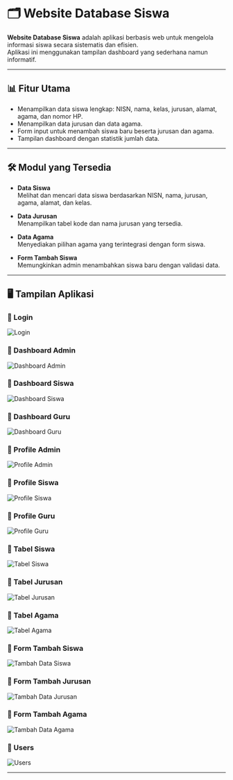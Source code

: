 # 🗂️ Website Database Siswa

**Website Database Siswa** adalah aplikasi berbasis web untuk mengelola informasi siswa secara sistematis dan efisien.  
Aplikasi ini menggunakan tampilan dashboard yang sederhana namun informatif.

---

## 📊 Fitur Utama

- Menampilkan data siswa lengkap: NISN, nama, kelas, jurusan, alamat, agama, dan nomor HP.
- Menampilkan data jurusan dan data agama.
- Form input untuk menambah siswa baru beserta jurusan dan agama.
- Tampilan dashboard dengan statistik jumlah data.

---

## 🛠️ Modul yang Tersedia

- **Data Siswa**  
  Melihat dan mencari data siswa berdasarkan NISN, nama, jurusan, agama, alamat, dan kelas.

- **Data Jurusan**  
  Menampilkan tabel kode dan nama jurusan yang tersedia.

- **Data Agama**  
  Menyediakan pilihan agama yang terintegrasi dengan form siswa.

- **Form Tambah Siswa**  
  Memungkinkan admin menambahkan siswa baru dengan validasi data.

---

## 🖥️ Tampilan Aplikasi

### 📌 Login
![Login](https://github.com/user-attachments/assets/fdf7d14f-cd8a-4904-8fd8-cca7a72a7447)

### 📌 Dashboard Admin
![Dashboard Admin](https://github.com/user-attachments/assets/37cf8df3-6b43-416f-90da-23d6d0d8c2f6)

### 📌 Dashboard Siswa
![Dashboard Siswa](https://github.com/user-attachments/assets/c595ca2d-585e-49c8-a017-7a7d42fea45b)

### 📌 Dashboard Guru
![Dashboard Guru](https://github.com/user-attachments/assets/ed93068f-9b2d-418d-9451-7b2b4bfeeda9)

### 📌 Profile Admin
![Profile Admin](https://github.com/user-attachments/assets/925f69f7-b11d-4cc2-a985-6fb5993e41e4)

### 📌 Profile Siswa
![Profile Siswa](https://github.com/user-attachments/assets/9b4cf5f9-a584-46f4-9460-1d27528676a0)

### 📌 Profile Guru
![Profile Guru](https://github.com/user-attachments/assets/9e535de3-8099-4f96-9696-a06568f62fcc)

### 📌 Tabel Siswa
![Tabel Siswa](https://github.com/user-attachments/assets/42c46551-9c84-4006-9bf0-43c73314bfbb)

### 📌 Tabel Jurusan
![Tabel Jurusan](https://github.com/user-attachments/assets/6f383e6b-1b32-4d8c-aa72-9c3b7fc73200)

### 📌 Tabel Agama
![Tabel Agama](https://github.com/user-attachments/assets/0347fed9-6d7d-4a8f-8c3a-61bd228e932e)

### 📌 Form Tambah Siswa
![Tambah Data Siswa](https://github.com/user-attachments/assets/5704ad11-5e5a-4b73-ba22-697be6fa1419)

### 📌 Form Tambah Jurusan
![Tambah Data Jurusan](https://github.com/user-attachments/assets/ac37689d-fa52-4d5b-98ba-c16644656548)

### 📌 Form Tambah Agama
![Tambah Data Agama](https://github.com/user-attachments/assets/e2d48aa8-de2b-4fd8-95e7-faeec21ba5c8)

### 📌 Users
![Users](https://github.com/user-attachments/assets/1c544baf-5bad-4670-832c-280081f92f50)

---
